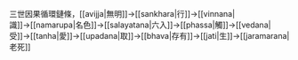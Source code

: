 三世因果循環鏈條，[[avijja|無明]]→[[sankhara|行]]→[[vinnana|識]]→[[namarupa|名色]]→[[salayatana|六入]]→[[phassa|觸]]→[[vedana|受]]→[[tanha|愛]]→[[upadana|取]]→[[bhava|存有]]→[[jati|生]]→[[jaramarana|老死]]